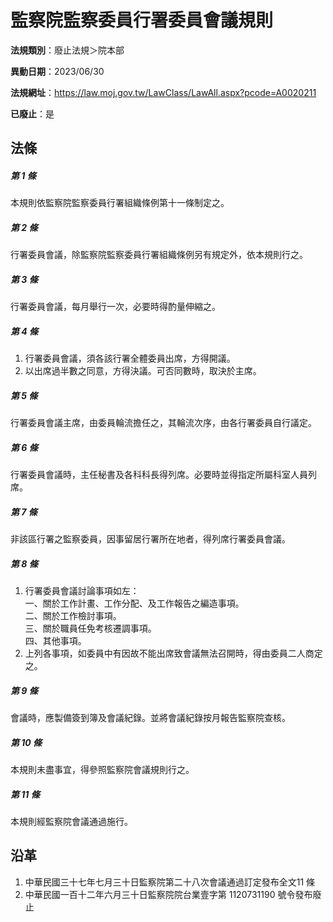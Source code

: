 # 監察院監察委員行署委員會議規則

**法規類別**：廢止法規＞院本部

**異動日期**：2023/06/30  

**法規網址**：https://law.moj.gov.tw/LawClass/LawAll.aspx?pcode=A0020211

**已廢止**：是



## 法條
##### 第 1 條
本規則依監察院監察委員行署組織條例第十一條制定之。

##### 第 2 條
行署委員會議，除監察院監察委員行署組織條例另有規定外，依本規則行之。

##### 第 3 條
行署委員會議，每月舉行一次，必要時得酌量伸縮之。

##### 第 4 條
1. 行署委員會議，須各該行署全體委員出席，方得開議。
1. 以出席過半數之同意，方得決議。可否同數時，取決於主席。

##### 第 5 條
行署委員會議主席，由委員輪流擔任之，其輪流次序，由各行署委員自行議定。

##### 第 6 條
行署委員會議時，主任秘書及各科科長得列席。必要時並得指定所屬科室人員列席。

##### 第 7 條
非該區行署之監察委員，因事留居行署所在地者，得列席行署委員會議。

##### 第 8 條
1. 行署委員會議討論事項如左：  
一、關於工作計畫、工作分配、及工作報告之編造事項。  
二、關於工作檢討事項。  
三、關於職員任免考核遷調事項。  
四、其他事項。
1. 上列各事項，如委員中有因故不能出席致會議無法召開時，得由委員二人商定之。

##### 第 9 條
會議時，應製備簽到簿及會議紀錄。並將會議紀錄按月報告監察院查核。

##### 第 10 條
本規則未盡事宜，得參照監察院會議規則行之。

##### 第 11 條
本規則經監察院會議通過施行。

## 沿革
1. 中華民國三十七年七月三十日監察院第二十八次會議通過訂定發布全文11  條
1. 中華民國一百十二年六月三十日監察院院台業壹字第 1120731190 號令發布廢止
